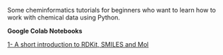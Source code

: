 Some cheminformatics tutorials for beginners who want to learn how to work with chemical data using Python.

**Google Colab Notebooks**

[1- A short introduction to RDKit, SMILES and Mol](https://colab.research.google.com/github/sofia-sunny/Introductory_Tutorials/blob/main/01_Intro_ChemInfo.ipynb)

